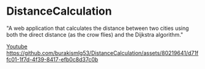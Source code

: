 # DistanceCalculation

"A web application that calculates the distance between two cities using both the direct distance (as the crow flies) and the Dijkstra algorithm."

[Youtube](https://youtu.be/nHs_MrrZ6oQ)
<br>
https://github.com/burakismlg53/DistanceCalculation/assets/80219641/d71ffc01-1f7d-4f39-8417-efb0c8d37c0b

